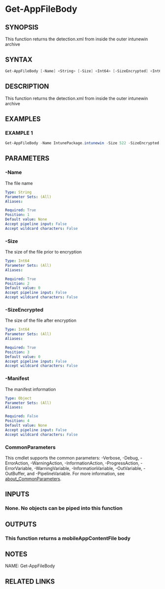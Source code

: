 # Get-AppFileBody

## SYNOPSIS
This function returns the detection.xml from inside the outer intunewin archive

## SYNTAX
```powershell
Get-AppFileBody [-Name] <String> [-Size] <Int64> [-SizeEncrypted] <Int64> [[-Manifest] <Object>] [<CommonParameters>]
```

## DESCRIPTION
This function returns the detection.xml from inside the outer intunewin archive

## EXAMPLES

### EXAMPLE 1
```powershell
Get-AppFileBody -Name IntunePackage.intunewin -Size 522 -SizeEncrypted (Get-Item "package.intunewin").Length
```

## PARAMETERS

### -Name
The file name

```yaml
Type: String
Parameter Sets: (All)
Aliases: 

Required: True
Position: 1
Default value: None
Accept pipeline input: False
Accept wildcard characters: False
```

### -Size
The size of the file prior to encryption

```yaml
Type: Int64
Parameter Sets: (All)
Aliases: 

Required: True
Position: 2
Default value: 0
Accept pipeline input: False
Accept wildcard characters: False
```

### -SizeEncrypted
The size of the file after encryption

```yaml
Type: Int64
Parameter Sets: (All)
Aliases: 

Required: True
Position: 3
Default value: 0
Accept pipeline input: False
Accept wildcard characters: False
```

### -Manifest
The manifest information

```yaml
Type: Object
Parameter Sets: (All)
Aliases: 

Required: False
Position: 4
Default value: None
Accept pipeline input: False
Accept wildcard characters: False
```

### CommonParameters
This cmdlet supports the common parameters: -Verbose, -Debug, -ErrorAction, -WarningAction, -InformationAction, -ProgressAction, -ErrorVariable, -WarningVariable, -InformationVariable, -OutVariable, -OutBuffer, and -PipelineVariable. For more information, see [about_CommonParameters](http://go.microsoft.com/fwlink/?LinkID=113216).

## INPUTS
### None. No objects can be piped into this function

## OUTPUTS
### This function returns a mobileAppContentFile body

## NOTES
NAME: Get-AppFileBody

## RELATED LINKS

